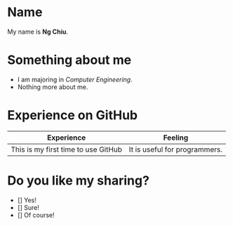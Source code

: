 # Name
My name is **Ng Chiu**.
# Something about me
* I am majoring in *Computer Engineering*.
* Nothing more about me.
# Experience on GitHub
Experience | Feeling
---------- | -------
This is my first time to use GitHub | It is useful for programmers.
# Do you like my sharing?
- [] Yes!
- [] Sure!
- [] Of course!
